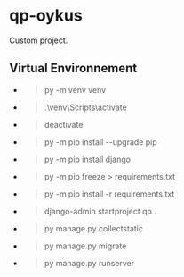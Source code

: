 # qp-oykus
Custom project.

## Virtual Environnement

- > py -m venv venv
- > .\venv\Scripts\activate
- > deactivate

- > py -m pip install --upgrade pip
- > py -m pip install django
- > py -m pip freeze > requirements.txt
- > py -m pip install -r requirements.txt

- > django-admin startproject qp .

- > py manage.py collectstatic
- > py manage.py migrate
- > py manage.py runserver
